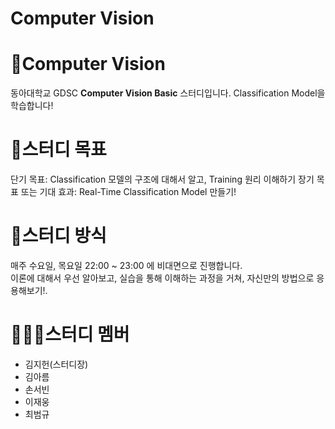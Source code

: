 # Computer Vision

# 📕Computer Vision
동아대학교 GDSC **Computer Vision Basic** 스터디입니다. Classification Model을 학습합니다!

# 📝스터디 목표 
단기 목표: Classification 모델의 구조에 대해서 알고, Training 원리 이해하기
장기 목표 또는 기대 효과: Real-Time Classification Model 만들기!

# 📝스터디 방식
매주 수요일, 목요일 22:00 ~ 23:00 에 비대면으로 진행합니다. <br>
이론에 대해서 우선 알아보고, 실습을 통해 이해하는 과정을 거쳐, 자신만의 방법으로 응용해보기!. <br>

# 🧑🏻‍💻스터디 멤버 
- 김지헌(스터디장)
- 김아름
- 손서빈
- 이재웅
- 최범규
